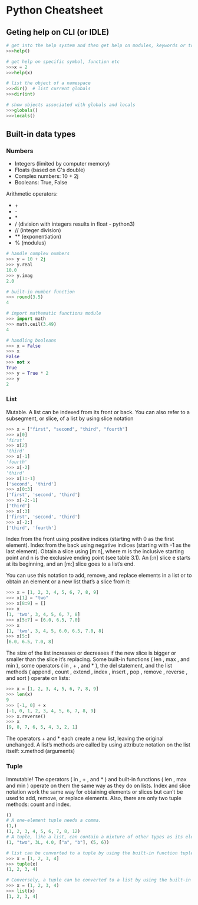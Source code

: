 # Python Cheatsheet

## Geting help on CLI (or IDLE)

```python
# get into the help system and then get help on modules, keywords or topic.
>>>help()

# get help on specific symbol, function etc
>>>x = 2
>>>help(x)

# list the object of a namespace
>>>dir()  # list current globals
>>>dir(int)

# show objects associated with globals and locals
>>>globals()
>>>locals()
```  
## Built-in data types

### Numbers
* Integers (limited by computer memory)
* Floats (based on C's double)
* Complex numbers: 10 + 2j
* Booleans: True, False

Arithmetic operators:
* \+
* \-
* \*
* \/  (division with integers results in float - python3)
* // (integer division)
* ** (exponentiation)
* % (modulus)

```python
# handle complex numbers
>>> y = 10 + 2j
>>> y.real
10.0
>>> y.imag
2.0

# built-in number function
>>> round(3.5)
4

# import mathematic functions module
>>> import math
>>> math.ceil(3.49)
4

# handling booleans
>>> x = False
>>> x
False
>>> not x
True
>>> y = True * 2
>>> y
2
```
### List

Mutable. A list can be indexed from its front or back. You can also refer to a subsegment, or
slice, of a list by using slice notation

```python
>>> x = ["first", "second", "third", "fourth"]
>>> x[0]
'first'
>>> x[2]
'third'
>>> x[-1]
'fourth'
>>> x[-2]
'third'
>>> x[1:-1]
['second', 'third']
>>> x[0:3]
['first', 'second', 'third']
>>> x[-2:-1]
['third']
>>> x[:3]
['first', 'second', 'third']
>>> x[-2:]
['third', 'fourth']
```  
Index from the front using positive indices (starting with 0 as the first element).
Index from the back using negative indices (starting with -1 as the last element).
Obtain a slice using [m:n], where m is the inclusive starting point and n is the
exclusive ending point (see table 3.1). An [:n] slice e starts at its beginning, and an
[m:] slice goes to a list’s end.

You can use this notation to add, remove, and replace elements in a list or to obtain
an element or a new list that’s a slice from it:
```python  
>>> x = [1, 2, 3, 4, 5, 6, 7, 8, 9]
>>> x[1] = "two"
>>> x[8:9] = []
>>> x
[1, 'two', 3, 4, 5, 6, 7, 8]
>>> x[5:7] = [6.0, 6.5, 7.0]
>>> x
[1, 'two', 3, 4, 5, 6.0, 6.5, 7.0, 8]
>>> x[5:]
[6.0, 6.5, 7.0, 8]
```  
The size of the list increases or decreases if the new slice is bigger or smaller than the
slice it’s replacing.
Some built-in functions ( len , max , and min ), some operators ( in , + , and * ), the
del statement, and the list methods ( append , count , extend , index , insert , pop ,
remove , reverse , and sort ) operate on lists:

```python
>>> x = [1, 2, 3, 4, 5, 6, 7, 8, 9]
>>> len(x)
9
>>> [-1, 0] + x
[-1, 0, 1, 2, 3, 4, 5, 6, 7, 8, 9]
>>> x.reverse()
>>> x
[9, 8, 7, 6, 5, 4, 3, 2, 1]
```  
The operators + and * each create a new list, leaving the original unchanged. A
list’s methods are called by using attribute notation on the list itself: x.method
(arguments)

### Tuple
Immutable! The operators ( in , + , and * ) and built-in functions ( len , max and min ) operate on them the same way as they do on lists. Index and slice notation work the same way for obtaining elements or slices but can’t be used to add, remove, or replace elements. Also, there are only two tuple methods: count and index.

```python
()
# A one-element tuple needs a comma.
(1,)
(1, 2, 3, 4, 5, 6, 7, 8, 12)
# A tuple, like a list, can contain a mixture of other types as its elements
(1, "two", 3L, 4.0, ["a", "b"], (5, 6))

# list can be converted to a tuple by using the built-in function tuple :
>>> x = [1, 2, 3, 4]
>>> tuple(x)
(1, 2, 3, 4)

# Conversely, a tuple can be converted to a list by using the built-in function list:
>>> x = (1, 2, 3, 4)
>>> list(x)
[1, 2, 3, 4]
```  



